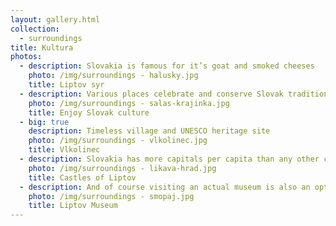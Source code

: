 ```yaml
---
layout: gallery.html
collection:
  - surroundings
title: Kultura
photos:
  - description: Slovakia is famous for it’s goat and smoked cheeses
    photo: /img/surroundings - halusky.jpg
    title: Liptov syr
  - description: Various places celebrate and conserve Slovak traditions
    photo: /img/surroundings - salas-krajinka.jpg
    title: Enjoy Slovak culture
  - big: true
    description: Timeless village and UNESCO heritage site
    photo: /img/surroundings - vlkolinec.jpg
    title: Vlkolinec
  - description: Slovakia has more capitals per capita than any other country
    photo: /img/surroundings - likava-hrad.jpg
    title: Castles of Liptov
  - description: And of course visiting an actual museum is also an option
    photo: /img/surroundings - smopaj.jpg
    title: Liptov Museum
---
```


